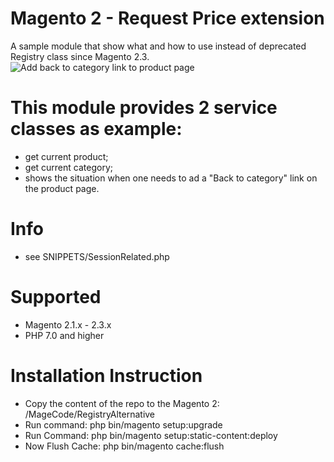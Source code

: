 # Magento 2 - Request Price extension 
A sample module that show what and how to use instead of deprecated Registry class since Magento 2.3.
![Add back to category link to product page](/MageCode/RegistryAlternative/view/frontend/web/images/back-to-category.jpg "Back to category link on product page")

# This module provides 2 service classes as example:
* get current product;
* get current category;
* shows the situation when one needs to ad a "Back to category" link on the product page.

# Info
* see SNIPPETS/SessionRelated.php

# Supported  
* Magento 2.1.x - 2.3.x  
* PHP 7.0 and higher  

# Installation Instruction  
* Copy the content of the repo to the Magento 2: /MageCode/RegistryAlternative
* Run command: php bin/magento setup:upgrade
* Run Command: php bin/magento setup:static-content:deploy
* Now Flush Cache: php bin/magento cache:flush
